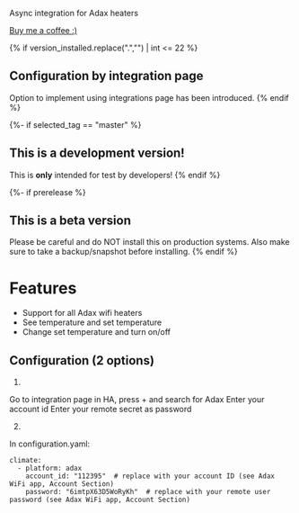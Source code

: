 Async integration for Adax heaters

[Buy me a coffee :)](http://paypal.me/dahoiv)

{% if version_installed.replace(".","") | int <= 22  %}
## Configuration by integration page

Option to implement using integrations page has been introduced.
{% endif %}

{%- if selected_tag == "master" %}
## This is a development version!
This is **only** intended for test by developers!
{% endif %}

{%- if prerelease %}
## This is a beta version
Please be careful and do NOT install this on production systems. Also make sure to take a backup/snapshot before installing.
{% endif %}

# Features
- Support for all Adax wifi heaters
- See temperature and set temperature
- Change set temperature and turn on/off


## Configuration (2 options)

1.
Go to integration page in HA, press + and search for Adax
Enter your account id
Enter your remote secret as password

2.
In configuration.yaml:

```
climate:
  - platform: adax
    account_id: "112395"  # replace with your account ID (see Adax WiFi app, Account Section)
    password: "6imtpX63D5WoRyKh"  # replace with your remote user password (see Adax WiFi app, Account Section)
```
